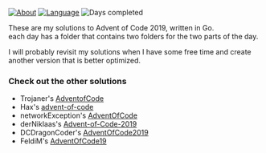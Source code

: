 [![About](https://img.shields.io/badge/Advent%20of%20Code-2019-brightgreen)](https://adventofcode.com/2019/about)
[![Language](https://img.shields.io/badge/Language-Golang-blue)](https://golang.org/)
![Days completed](https://img.shields.io/badge/Days%20completed-6-red)

These are my solutions to Advent of Code 2019, written in Go.   
each day has a folder that contains two folders for the two parts of the day.

I will probably revisit my solutions when I have some free time and create another version that is better optimized.

### Check out the other solutions
+ Trojaner's [AdventofCode](https://github.com/TrojanerHD/AdventofCode)
+ Hax's [advent-of-code](https://github.com/Schlauer-Hax/advent-of-code)
+ networkException's [AdventOfCode](https://github.com/dejakobniklas/AdventOfCode)
+ derNiklaas's [Advent-of-Code-2019](https://github.com/derNiklaas/Advent-of-Code-2019)
+ DCDragonCoder's [AdventOfCode2019](https://github.com/DragonCoder01/AdventOfCode2019)
+ FeldiM's [AdventOfCode19](https://github.com/feldim2425/AdventOfCode19)

